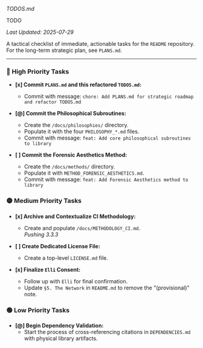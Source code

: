 _TODOS.md_

TODO

*Last Updated: 2025-07-29*

A tactical checklist of immediate, actionable tasks for the `README` repository. For the long-term strategic plan, see `PLANS.md`.

---

### **🔴 High Priority Tasks**

- **[x] Commit `PLANS.md` and this refactored `TODOS.md`:**
    - Commit with message: `chore: Add PLANS.md for strategic roadmap and refactor TODOS.md`

- **[@] Commit the Philosophical Subroutines:**
    - Create the `/docs/philosophies/` directory.
    - Populate it with the four `PHILOSOPHY_*.md` files.
    - Commit with message: `feat: Add core philosophical subroutines to library`

- **[ ] Commit the Forensic Aesthetics Method:**
    - Create the `/docs/methods/` directory.
    - Populate it with `METHOD_FORENSIC_AESTHETICS.md`.
    - Commit with message: `feat: Add Forensic Aesthetics method to library`

### **🟡 Medium Priority Tasks**

- **[x] Archive and Contextualize CI Methodology:**
    - Create and populate `/docs/METHODOLOGY_CI.md`.\
    _Pushing 3.3.3_

- **[ ] Create Dedicated License File:**
    - Create a top-level `LICENSE.md` file.

- **[x] Finalize `Elli` Consent:**
    - Follow up with `Elli` for final confirmation.
    - Update `§5. The Network` in `README.md` to remove the "(provisional)" note.

### **🟢 Low Priority Tasks**

- **[@] Begin Dependency Validation:**
    - Start the process of cross-referencing citations in `DEPENDENCIES.md` with physical library artifacts.
